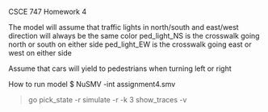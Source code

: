 CSCE 747 Homework 4

The model will assume that traffic lights in north/south and east/west direction will always be the same color
ped_light_NS is the crosswalk going north or south on either side
ped_light_EW is the crosswalk going east or west on either side

Assume that cars will yield to pedestrians when turning left or right

How to run model
$ NuSMV -int assignment4.smv
> go
> pick_state -r
> simulate -r -k 3
> show_traces -v

